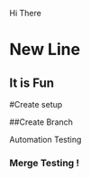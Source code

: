 Hi There

# New Line

## It is Fun

#Create setup

##Create Branch

Automation Testing

### Merge Testing !
